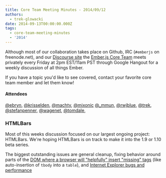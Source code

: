 ```yaml
---
title: Core Team Meeting Minutes - 2014/09/12
authors:
  - trek-glowacki
date: 2014-09-13T00:00:00.000Z
tags:
  - core-team-meeting-minutes
  - '2014'
---
```



Although most of our collaboration takes place on Github, IRC
(`#emberjs` on freenode.net), and our [Discourse site](http://discuss.emberjs.com/)
the [Ember.js Core Team](/team) meets privately every
Friday at 2pm EST/11am PST through Google Hangout for a weekly
discussion of all things Ember.

If you have a topic you'd like to see covered, contact your favorite
core team member and let them know!

#### Attendees

<!--   [@ebryn](https://twitter.com/ebryn),
  [@krisselden](https://twitter.com/krisselden),
  [@machty](https://twitter.com/machty),
  [@mixonic](https://twitter.com/mixonic)
  [@_mmun](https://twitter.com/_mmun),
  [@rwjblue](https://twitter.com/rwjblue),
  [@trek](https://twitter.com/trek),
  [@stefanpenner](https://twitter.com/stefanpenner),
  [@wagenet](https://twitter.com/wagenet),
  [@tomdale](https://twitter.com/tomdale),
  [@wifelette](https://twitter.com/wifelette),
  [@wycats](https://twitter.com/wycats) -->

[@ebryn](https://twitter.com/ebryn),
[@krisselden](https://twitter.com/krisselden),
[@machty](https://twitter.com/machty),
[@mixonic](https://twitter.com/mixonic)
[@_mmun](https://twitter.com/_mmun),
[@rwjblue](https://twitter.com/rwjblue),
[@trek](https://twitter.com/trek),
[@stefanpenner](https://twitter.com/stefanpenner),
[@wagenet](https://twitter.com/wagenet),
[@tomdale](https://twitter.com/tomdale),


### HTMLBars
Most of this weeks discussion focused on our largest ongoing project: HTMLBars.
We're hoping HTMLBars is on track to make it into the 1.9 or 1.10 beta series.

The biggest outstanding issues are general cleanup, fixing behavior around
parts of the
[DOM where a browser will "helpfully" insert "missing" tags](https://github.com/emberjs/ember.js/pull/5571)
(like auto-insertion of `tbody` into a `table`),
and [Internet Explorer bugs and performance](https://github.com/tildeio/htmlbars/pull/91)
